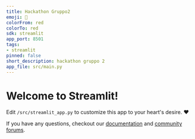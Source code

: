 ```yaml
---
title: Hackathon Gruppo2
emoji: 🚀
colorFrom: red
colorTo: red
sdk: streamlit
app_port: 8501
tags:
- streamlit
pinned: false
short_description: hackathon gruppo 2
app_file: src/main.py
---
```


# Welcome to Streamlit!

Edit `/src/streamlit_app.py` to customize this app to your heart's desire. :heart:

If you have any questions, checkout our [documentation](https://docs.streamlit.io) and [community
forums](https://discuss.streamlit.io).
